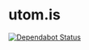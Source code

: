 # utom.is

[![Dependabot Status](https://api.dependabot.com/badges/status?host=github&repo=utopianmisfits/utom.is)](https://dependabot.com)
